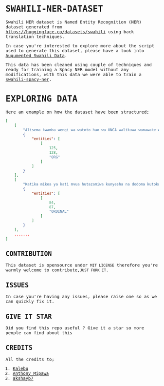 <samp>

# SWAHILI-NER-DATASET

Swahili NER dataset is Named Entity Recognition (NER) dataset generated from <https://huggingface.co/datasets/swahili> using back translation techniques.

In case you're interested to explore more about the script used to generate this dataset, please have a look into [Augumented Swahili Data](https://github.com/Neurotech-HQ/Augumented-swahili-ner-data).

This data has been cleaned using couple of techniques and ready for training a Spacy NER model without any modifications, with this data we were able to train a [swahili-spacy-ner](https://share.streamlit.io/neurotech-hq/swahili-ner-spacy/main/app.py).

# EXPLORING DATA

Here an example on how the dataset have been structured;

```json
[
    [
        "Alisema kwamba wengi wa watoto hao wa UNCA walikuwa wanawake waliodai kwamba benki hiyo ilikuwa ikitoa mkopo kwa UNCKKKau na UNK",
        {
            "entities": [
                [
                    125,
                    128,
                    "ORG"
                ]
            ]
        }
    ],
    [
        "Katika mikoa ya kati mvua hutazamiwa kunyesha na dodoma kutoka maeneo ya tatu na ya nne ya novemba mwaka huu na kupimwa kwa wastani",
        {
            "entities": [
                [
                    84,
                    87,
                    "ORDINAL"
                ]
            ]
        }
    ],
    .......
]
```

## CONTRIBUTION

This dataset is opensource under ```MIT LICENSE``` therefore you're warmly welcome to contribute,```JUST FORK IT```.

## ISSUES

In case you're having any issues, please raise one so as we can quickly fix it.

## GIVE IT STAR

Did you find this repo useful ? Give it a star so more people can find about this

## CREDITS

All the credits to;
1. [Kalebu](https://github.com/kalebu/)
2. [Anthony Mipawa](https://github.com/Tonyloyt)
3. [akshayb7](https://github.com/akshayb7)
</samp>
